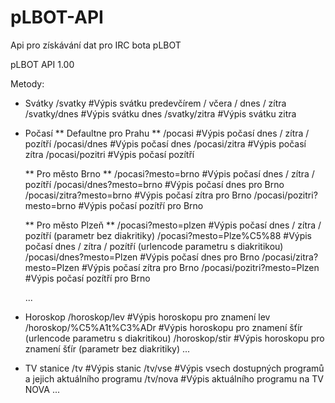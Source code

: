 # pLBOT-API
Api pro získávání dat pro IRC bota pLBOT

pLBOT API 1.00

Metody:

* Svátky
    <apiurl>/svatky    #Výpis svátku predevčírem / včera / dnes / zítra
    <apiurl>/svatky/dnes    #Výpis svátku dnes
    <apiurl>/svatky/zitra    #Výpis svátku zitra


* Počasí
    ** Defaultne pro Prahu **
    <apiurl>/pocasi    #Výpis počasí dnes / zítra / pozítří
    <apiurl>/pocasi/dnes    #Výpis počasí dnes
    <apiurl>/pocasi/zitra    #Výpis počasí zítra
    <apiurl>/pocasi/pozitri    #Výpis počasí pozítří
    
    ** Pro město Brno **
    <apiurl>/pocasi?mesto=brno    #Výpis počasí dnes / zítra / pozítří
    <apiurl>/pocasi/dnes?mesto=brno    #Výpis počasí dnes pro Brno
    <apiurl>/pocasi/zitra?mesto=brno    #Výpis počasí zítra pro Brno
    <apiurl>/pocasi/pozitri?mesto=brno    #Výpis počasí pozítří pro Brno

    ** Pro město Plzeň **
    <apiurl>/pocasi?mesto=plzen    #Výpis počasí dnes / zítra / pozítří (parametr bez diakritiky)
    <apiurl>/pocasi?mesto=Plze%C5%88    #Výpis počasí dnes / zítra / pozítří (urlencode parametru s diakritikou)
    <apiurl>/pocasi/dnes?mesto=Plzen    #Výpis počasí dnes pro Brno
    <apiurl>/pocasi/zitra?mesto=Plzen    #Výpis počasí zítra pro Brno
    <apiurl>/pocasi/pozitri?mesto=Plzen    #Výpis počasí pozítří pro Brno
    
    ...

* Horoskop
    <apiurl>/horoskop/lev    #Výpis horoskopu pro znamení lev
    <apiurl>/horoskop/%C5%A1t%C3%ADr    #Výpis horoskopu pro znamení šťír (urlencode parametru s diakritikou)
    <apiurl>/horoskop/stir    #Výpis horoskopu pro znamení šťír (parametr bez diakritiky)
    ...

    
* TV stanice
    <apiurl>/tv    #Výpis stanic
    <apiurl>/tv/vse    #Výpis vsech dostupných programů a jejich aktuálního programu
    <apiurl>/tv/nova   #Výpis aktuálního programu na TV NOVA
    ...
